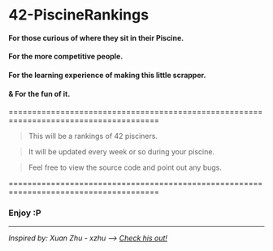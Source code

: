 # 42-PiscineRankings


#### For those curious of where they sit in their Piscine.
#### For the more competitive people.
#### For the learning experience of making this little scrapper.
#### & For the fun of it.

======================================================================================

> This will be a rankings of 42 pisciners.

> It will be updated every week or so during your piscine.

> Feel free to view the source code and point out any bugs.

======================================================================================

### Enjoy :P


-----
_Inspired by: Xuan Zhu - xzhu  ——>  [Check his out!](https://github.com/xlz447/42-Piscine-C-ranking)_
